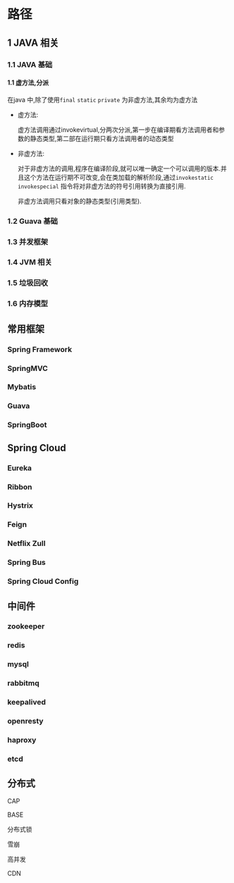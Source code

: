 # 路径

## 1 JAVA 相关

### 1.1 JAVA 基础

#### 1.1 虚方法,分派

在java 中,除了使用`final` `static` `private`  为非虚方法,其余均为虚方法

- 虚方法:

  虚方法调用通过invokevirtual,分两次分派,第一步在编译期看方法调用者和参数的静态类型,第二部在运行期只看方法调用者的动态类型

- 非虚方法:

  对于非虚方法的调用,程序在编译阶段,就可以唯一确定一个可以调用的版本.并且这个方法在运行期不可改变,会在类加载的解析阶段,通过`invokestatic` `invokespecial` 指令将对非虚方法的符号引用转换为直接引用.

  非虚方法调用只看对象的静态类型(引用类型).

### 1.2 Guava 基础

### 1.3 并发框架

### 1.4 JVM 相关

### 1.5 垃圾回收

### 1.6 内存模型

## 常用框架

### Spring Framework

### SpringMVC

### Mybatis

### Guava

### SpringBoot

## Spring Cloud

### Eureka

### Ribbon

### Hystrix

### Feign

### Netflix Zull

### Spring Bus

### Spring Cloud Config

## 中间件

### zookeeper

### redis

### mysql

### rabbitmq

### keepalived

### openresty

### haproxy

### etcd

## 分布式

CAP

BASE

分布式锁

雪崩

高并发

CDN

